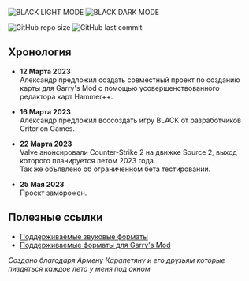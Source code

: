 ![BLACK LIGHT MODE](https://github.com/boxden/black-source2/assets/30258996/6b26e732-108c-49fa-95b7-da2d37699ae4#gh-light-mode-only)
![BLACK DARK MODE](https://user-images.githubusercontent.com/30258996/226460603-b07161a6-8d90-45db-a623-c42a7ceb1c3b.png#gh-dark-mode-only)

![GitHub repo size][info repo size]
![GitHub last commit][info last commit]

## Хронология

- **12 Марта 2023**  
Александр предложил создать совместный проект по созданию карты для Garry's Mod с помощью усовершенствованного редактора карт Hammer++.

- **16 Марта 2023**  
Александр предложил воссоздать игру BLACK от разработчиков Criterion Games.

- **22 Марта 2023**  
Valve анонсировали Counter-Strike 2 на движке Source 2, выход которого планируется летом 2023 года.  
Так же объявлено об ограниченном бета тестировании.

- **25 Мая 2023**  
Проект заморожен.

## Полезные ссылки

- [Поддерживаемые звуковые форматы][snd source]
- [Поддерживаемые форматы для Garry's Mod][snd gmod]

_Создано благодаря Армену Карапетяну и его друзьям которые пиздяться каждое лето у меня под окном_

<!--Info (Shields.io)-->
[info repo size]: https://img.shields.io/github/repo-size/boxden/hammerplusplus-experience
[info last commit]: https://img.shields.io/github/last-commit/boxden/hammerplusplus-experience

<!--Links-->
[snd source]: https://gmod-games.thouvest.ovh/documents/sound_supported_formats.htm
[snd gmod]: https://originahl-scripts.com/en/help/gmod-sounds-supported-formats